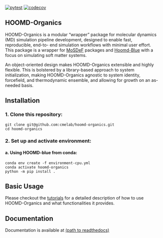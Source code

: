 [![pytest](https://github.com/cmelab/hoomd-organics/actions/workflows/pytest.yml/badge.svg)](https://github.com/cmelab/hoomd-organics/actions/workflows/pytest.yml)
[![codecov](https://codecov.io/gh/cmelab/hoomd-organics/branch/main/graph/badge.svg?token=86LY9WHSH6)](https://codecov.io/gh/cmelab/hoomd-organics)
## HOOMD-Organics
HOOMD-Organics is a modular “wrapper” package for molecular dynamics (MD)
simulation pipeline development, designed to enable fast, reproducible,
end-to- end simulation workflows with minimal user effort. This package is a
wrapper for [MoSDeF](https://github.com/mosdef-hub) packages and
[Hoomd-Blue](https://github.com/glotzerlab/hoomd-blue) with a focus on
simulating soft matter systems.

An object-oriented design makes HOOMD-Organics extensible and highly flexible.
This is bolstered by a library-based approach to system initialization, making
HOOMD-Organics agnostic to system identity, forcefield, and thermodynamic
ensemble, and allowing for growth on an as-needed basis.



## Installation

### 1. Clone this repository: ###

```
git clone git@github.com:cmelab/hoomd-organics.git
cd hoomd-organics
```

### 2. Set up and activate environment: ###
#### a. Using HOOMD-blue from conda:
```
conda env create -f environment-cpu.yml
conda activate hoomd-organics
python -m pip install .
```

## Basic Usage
Please checkout the [tutorials](tutorials) for a detailed description of
how to use HOOMD-Organics and what functionalities it provides.

## Documentation
Documentation is available at [(path to readthedocs)]()

[//]: # (#### Using the built in molecules, systems and forcefields:)

[//]: # (README, documentation and tutorials are a work in progress.)

